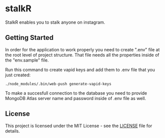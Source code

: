 # stalkR

StalkR enables you to stalk anyone on instagram.

## Getting Started

In order for the application to work properly you need to create ".env" file at the root level of project structure. That file needs all the properties inside of the "env.sample" file.

Run this command to create vapid keys and add them to .env file that you just created:
```
./node_modules/.bin/web-push generate-vapid-keys
```

To make a succesfull connection to the database you need to provide MongoDB Atlas server name and password inside of .env file as well.

## License

This project is licensed under the MIT License - see the [LICENSE](LICENSE) file for details.

